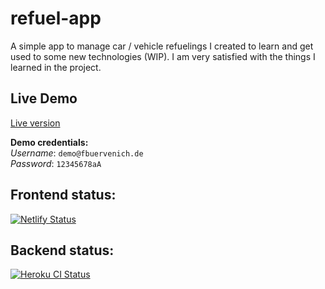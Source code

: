 # refuel-app

A simple app to manage car / vehicle refuelings I created to learn and get used to some new technologies (WIP). I am very satisfied with the things I learned in the project.

## Live Demo

[Live version](https://refuel-app.fbuervenich.de/)

**Demo credentials:**  
*Username*: `demo@fbuervenich.de`  
*Password*:   `12345678aA`  


## Frontend status:
[![Netlify Status](https://api.netlify.com/api/v1/badges/56937759-09da-48d7-864d-715cd659c35e/deploy-status)](https://app.netlify.com/sites/festive-noether-6a2729/deploys)

## Backend status:
[![Heroku CI Status](https://refuel-app-ci-badge.herokuapp.com/last.svg)](https://dashboard.heroku.com/pipelines/91edc42d-aa82-4784-98ef-9c55a9faef78/tests)
